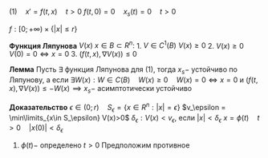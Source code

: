 $(1)\quad x'=f(t, x)\quad t>0$
$f(t,0)=0\quad x_s(t)=0\quad t>0$

$f:[0;+\infty)\times \{ |x|\le r \}$

**Функция Ляпунова**
	$V(x)~x\in B\subset R^n:$
	1. $V\in C^1(B)~V(x)\ge 0$
	2. $V(x)\ge0\quad V(0)=0\iff x=0$
	3. $(f(t, x), \nabla V(x))\le 0$

**Лемма**
	Пусть $\exists$ функция Ляпунова для $(1)$, тогда
	$x_s-$ устойчиво по Ляпунову, а если $\exists W(x):W\in C(B)\quad W(x)\ge 0\quad W(x)=0\iff x=0$ 
	и $(f(t, x), \nabla V(x))\le -W(x)\implies x_s-$ асимптотически устойчиво

**Доказательство**
	$\epsilon \in (0; r)\quad S_\epsilon = \{ x\in R^n : |x|=\epsilon\}$
	$v_\epsilon = \min\limits_{x\in S_\epsilon} V(x)>0$
	$\delta_\epsilon :V(x)<v_\epsilon$, если $|x|<\delta_\epsilon$
	$x=\phi(t)\quad t>0 \quad |x(0)|<\delta_\epsilon$
1. $\phi(t)-$ определено $t>0$
	Предположим противное





